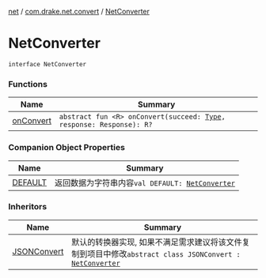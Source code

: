 [net](../../index.md) / [com.drake.net.convert](../index.md) / [NetConverter](./index.md)

# NetConverter

`interface NetConverter`

### Functions

| Name | Summary |
|---|---|
| [onConvert](on-convert.md) | `abstract fun <R> onConvert(succeed: `[`Type`](https://docs.oracle.com/javase/6/docs/api/java/lang/reflect/Type.html)`, response: Response): R?` |

### Companion Object Properties

| Name | Summary |
|---|---|
| [DEFAULT](-d-e-f-a-u-l-t.md) | 返回数据为字符串内容`val DEFAULT: `[`NetConverter`](./index.md) |

### Inheritors

| Name | Summary |
|---|---|
| [JSONConvert](../-j-s-o-n-convert/index.md) | 默认的转换器实现, 如果不满足需求建议将该文件复制到项目中修改`abstract class JSONConvert : `[`NetConverter`](./index.md) |

